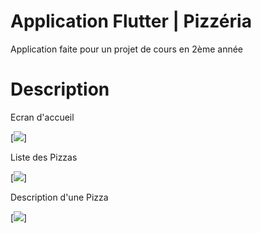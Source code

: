 # Application Flutter | Pizzéria

Application faite pour un projet de cours en 2ème année

# Description

Ecran d'accueil 

[![](https://imgur.com/tI4BEEZ.png)]

Liste des Pizzas

[![](https://imgur.com/t3bcILA.png)]

Description d'une Pizza

[![](https://i.imgur.com/GZyYHMS.png)]

